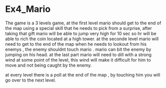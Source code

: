 # Ex4_Mario
 
The game is a 3 levels game,
at the first level mario should get to the end of the map using a special skill that he needs to pick from a surprise, after taking that gift mario will be able to jump very high for 10 sec so hr will be able to rich the coin located at a high tower.
at the seconde level mario will need to get to the end of the map when he needs to lookout from his enemys , the enemy shouldnt touch mario .
mario can bit the enemy by jumping on his head.
at the last part mario will need to dill with a strong wind at some point of the level, this wind will make it difficult for him to move and not being caught by the enemy.

at every level there is a poll at the end of the map , by touching him you will go over to the next level. 
